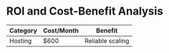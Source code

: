 # ROI and Cost-Benefit Analysis

| Category | Cost/Month | Benefit |
|-----------|-------------|----------|
| Hosting | $600 | Reliable scaling |